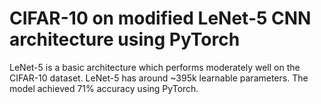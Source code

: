 # CIFAR-10 on modified LeNet-5 CNN architecture using PyTorch
LeNet-5 is a basic architecture which performs moderately well on the CIFAR-10 dataset. LeNet-5 has around ~395k learnable parameters. The model achieved 71% accuracy using PyTorch.
